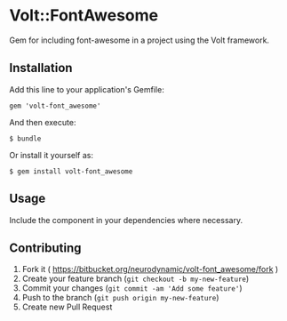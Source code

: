 # Volt::FontAwesome

Gem for including font-awesome in a project using the Volt framework.

## Installation

Add this line to your application's Gemfile:

    gem 'volt-font_awesome'

And then execute:

    $ bundle

Or install it yourself as:

    $ gem install volt-font_awesome

## Usage

Include the component in your dependencies where necessary.

## Contributing

1. Fork it ( https://bitbucket.org/neurodynamic/volt-font_awesome/fork )
2. Create your feature branch (`git checkout -b my-new-feature`)
3. Commit your changes (`git commit -am 'Add some feature'`)
4. Push to the branch (`git push origin my-new-feature`)
5. Create new Pull Request
